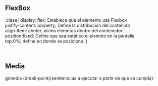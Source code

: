 <!DOCTYPE html>
<html lang="en">
<head>
    <meta charset="UTF-8">
    <meta name="viewport" content="width=device-width, initial-scale=1.0">
    <title>Documentación curso de flexbox en OracleNextEducationAlura</title>
</head>
<body>
    <div>
        <div>
            <h2>FlexBox</h2>
            <p>.clase{
                    display: flex; Establece que el elemento usa Flexbox <br>
                    justify-content: property; Define la distribución del contenido <br>
                    align-item: center; alinea elemntos dentro del contenedor <br>
                    position:fixed; Define que sea estático el elemnto en la pantalla <br>
                    top:0%; define en donde se posicione.
                }
            </p>
        </div>
        <br>
        <div>
            <h2>Media</h2>
            <p>@media (break-point){sentenncias a ejecutar a partir de que se cumpla}</p>
        </div>
    </div>
</body>
</html>